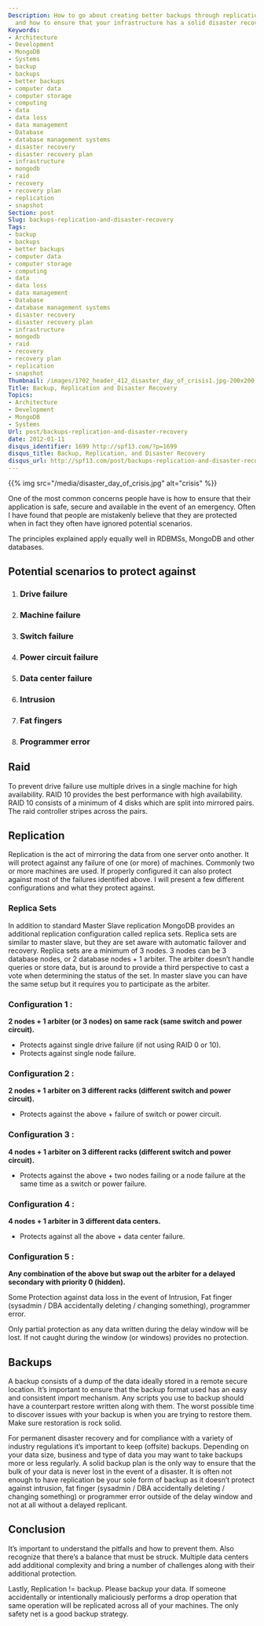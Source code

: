 ```yaml
---
Description: How to go about creating better backups through replication and snapshots
  and how to ensure that your infrastructure has a solid disaster recovery plan.
Keywords:
- Architecture
- Development
- MongoDB
- Systems
- backup
- backups
- better backups
- computer data
- computer storage
- computing
- data
- data loss
- data management
- Database
- database management systems
- disaster recovery
- disaster recovery plan
- infrastructure
- mongodb
- raid
- recovery
- recovery plan
- replication
- snapshot
Section: post
Slug: backups-replication-and-disaster-recovery
Tags:
- backup
- backups
- better backups
- computer data
- computer storage
- computing
- data
- data loss
- data management
- Database
- database management systems
- disaster recovery
- disaster recovery plan
- infrastructure
- mongodb
- raid
- recovery
- recovery plan
- replication
- snapshot
Thumbnail: /images/1702_header_412_disaster_day_of_crisis1.jpg-200x200.jpg
Title: Backup, Replication and Disaster Recovery
Topics:
- Architecture
- Development
- MongoDB
- Systems
Url: post/backups-replication-and-disaster-recovery
date: 2012-01-11
disqus_identifier: 1699 http://spf13.com/?p=1699
disqus_title: Backup, Replication, and Disaster Recovery
disqus_url: http://spf13.com/post/backups-replication-and-disaster-recovery/
---
```


{{% img src="/media/disaster_day_of_crisis.jpg" alt="crisis" %}}

One of the most common concerns people have is how to ensure that their
application is safe, secure and available in the event of an emergency.
Often I have found that people are mistakenly believe that they are
protected when in fact they often have ignored potential scenarios.

The principles explained apply equally well in RDBMSs, MongoDB and other
databases.

Potential scenarios to protect against
--------------------------------------

1.  ### Drive failure

2.  ### Machine failure

3.  ### Switch failure

4.  ### Power circuit failure

5.  ### Data center failure

6.  ### Intrusion

7.  ### Fat fingers

8.  ### Programmer error

Raid
----

To prevent drive failure use multiple drives in a single machine for
high availability. RAID 10 provides the best performance with high
availability. RAID 10 consists of a minimum of 4 disks which are split
into mirrored pairs. The raid controller stripes across the pairs.

Replication
-----------

Replication is the act of mirroring the data from one server onto
another. It will protect against any failure of one (or more) of
machines. Commonly two or more machines are used. If properly configured
it can also protect against most of the failures identified above. I
will present a few different configurations and what they protect
against.

### Replica Sets

In addition to standard Master Slave replication MongoDB provides an
additional replication configuration called replica sets. Replica sets
are similar to master slave, but they are set aware with automatic
failover and recovery. Replica sets are a minimum of 3 nodes. 3 nodes
can be 3 database nodes, or 2 database nodes + 1 arbiter. The arbiter
doesn’t handle queries or store data, but is around to provide a third
perspective to cast a vote when determining the status of the set. In
master slave you can have the same setup but it requires you to
participate as the arbiter.

### Configuration 1 :

**2 nodes + 1 arbiter (or 3 nodes) on same rack (same switch and power
circuit).**

-   Protects against single drive failure (if not using RAID 0 or 10).
-   Protects against single node failure.

### Configuration 2 :

**2 nodes + 1 arbiter on 3 different racks (different switch and power
circuit).**

-   Protects against the above + failure of switch or power circuit.

### Configuration 3 :

**4 nodes + 1 arbiter on 3 different racks (different switch and power
circuit).**

-   Protects against the above + two nodes failing or a node failure at
    the same time as a switch or power failure.

### Configuration 4 :

**4 nodes + 1 arbiter in 3 different data centers.**

-   Protects against all the above + data center failure.

### Configuration 5 :

**Any combination of the above but swap out the arbiter for a delayed
secondary with priority 0 (hidden).**

Some Protection against data loss in the event of Intrusion, Fat finger
(sysadmin / DBA accidentally deleting / changing something), programmer
error.

Only partial protection as any data written during the delay window will
be lost. If not caught during the window (or windows) provides no
protection.

Backups
-------

A backup consists of a dump of the data ideally stored in a remote
secure location. It’s important to ensure that the backup format used
has an easy and consistent import mechanism. Any scripts you use to
backup should have a counterpart restore written along with them. The
worst possible time to discover issues with your backup is when you are
trying to restore them. Make sure restoration is rock solid.

For permanent disaster recovery and for compliance with a variety of
industry regulations it’s important to keep (offsite) backups. Depending
on your data size, business and type of data you may want to take
backups more or less regularly. A solid backup plan is the only way to
ensure that the bulk of your data is never lost in the event of a
disaster. It is often not enough to have replication be your sole form
of backup as it doesn’t protect against intrusion, fat finger (sysadmin
/ DBA accidentally deleting / changing something) or programmer error
outside of the delay window and not at all without a delayed replicant.

Conclusion
----------

It’s important to understand the pitfalls and how to prevent them. Also
recognize that there’s a balance that must be struck. Multiple data
centers add additional complexity and bring a number of challenges along
with their additional protection.

Lastly, Replication != backup. Please backup your data. If someone
accidentally or intentionally maliciously performs a drop operation that
same operation will be replicated across all of your machines. The only
safety net is a good backup strategy.
